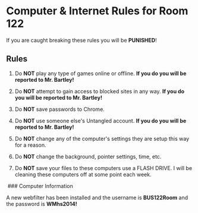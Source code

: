 # Computer & Internet Rules for Room 122

If you are caught breaking these rules you will be **PUNISHED**!

## Rules

1. Do **NOT** play any type of games online or offline. **If you do you will be reported to Mr. Bartley!**

2. Do **NOT** attempt to gain access to blocked sites in any way. **If you do you will be reported to Mr. Bartley!**

3. Do **NOT** save passwords to Chrome.

4. Do **NOT** use someone else's Untangled account. **If you do you will be reported to Mr. Bartley!**

5. Do **NOT** change any of the computer's settings they are setup this way for a reason.

6. Do **NOT** change the background, pointer settings, time, etc.

7. Do **NOT** save your files to these computers use a FLASH DRIVE. I will be cleaning these computers off at some point each week.

 ### Computer Information 
 
A new webfilter has been installed and the username is **BUS122Room** and the password is **WMhs2014!** 
